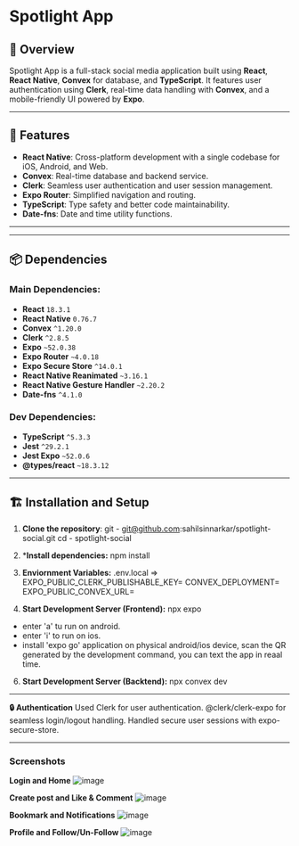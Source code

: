 # Spotlight App

## 📝 Overview
Spotlight App is a full-stack social media application built using **React**, **React Native**, **Convex** for database, and **TypeScript**. It features user authentication using **Clerk**, real-time data handling with **Convex**, and a mobile-friendly UI powered by **Expo**.

---

## 🚀 Features
- **React Native**: Cross-platform development with a single codebase for iOS, Android, and Web.
- **Convex**: Real-time database and backend service.
- **Clerk**: Seamless user authentication and user session management.
- **Expo Router**: Simplified navigation and routing.
- **TypeScript**: Type safety and better code maintainability.
- **Date-fns**: Date and time utility functions.

---

---

## 📦 Dependencies
### Main Dependencies:
- **React** `18.3.1`
- **React Native** `0.76.7`
- **Convex** `^1.20.0`
- **Clerk** `^2.8.5`
- **Expo** `~52.0.38`
- **Expo Router** `~4.0.18`
- **Expo Secure Store** `^14.0.1`
- **React Native Reanimated** `~3.16.1`
- **React Native Gesture Handler** `~2.20.2`
- **Date-fns** `^4.1.0`

### Dev Dependencies:
- **TypeScript** `^5.3.3`
- **Jest** `^29.2.1`
- **Jest Expo** `~52.0.6`
- **@types/react** `~18.3.12`

---

## 🏗️ Installation and Setup
1. **Clone the repository**:
git - git@github.com:sahilsinnarkar/spotlight-social.git
cd - spotlight-social

3. ***Install dependencies:**
npm install

4. **Enviornment Variables:**
.env.local =>
  EXPO_PUBLIC_CLERK_PUBLISHABLE_KEY=
  CONVEX_DEPLOYMENT=
  EXPO_PUBLIC_CONVEX_URL=

5. **Start Development Server (Frontend):**
    npx expo
- enter 'a' tu run on android.
- enter 'i' to run on ios.
- install 'expo go' application on physical android/ios device, scan the QR generated by the development command, you can text the app in reaal time.

6. **Start Development Server (Backtend):**
   npx convex dev

--------------------------------------
**🔒 Authentication**
Used Clerk for user authentication.
@clerk/clerk-expo for seamless login/logout handling.
Handled secure user sessions with expo-secure-store.

-------------------------------------
### Screenshots
**Login and  Home**
![image](https://github.com/user-attachments/assets/94441220-c046-4faf-87b1-484e004c8e63)

**Create post and Like & Comment**
![image](https://github.com/user-attachments/assets/1f22e3e7-a582-46c0-8d02-6ef6bf631d6d)

**Bookmark and Notifications**
![image](https://github.com/user-attachments/assets/647fd5e1-daf4-4ecf-996b-ab26f5783719)

**Profile and Follow/Un-Follow**
![image](https://github.com/user-attachments/assets/dfda4d76-ac9b-466f-ba0a-d4588f93ce59)









       

